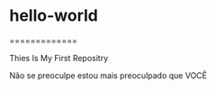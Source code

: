 # hello-world
=============

Thies Is My First Repositry

Não se preoculpe estou mais preoculpado que VOCÊ

